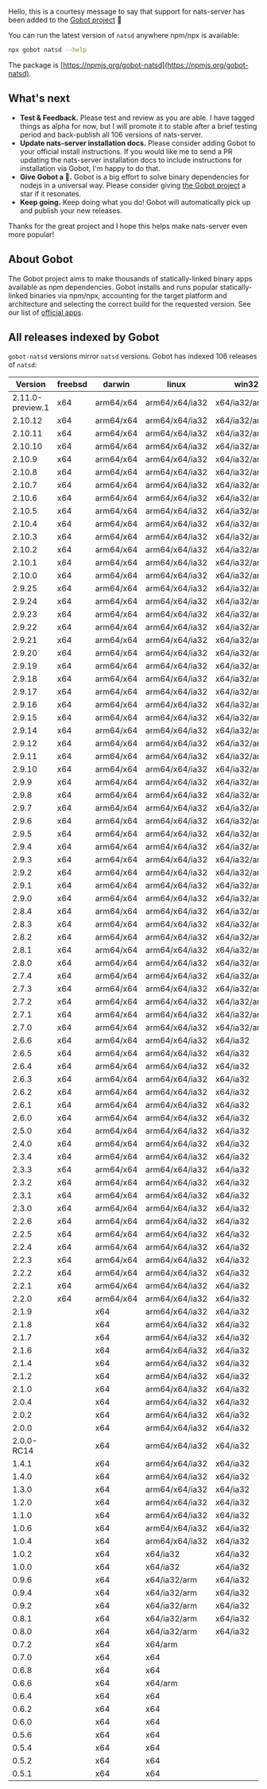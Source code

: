 Hello, this is a courtesy message to say that support for nats-server has been added to the [Gobot project](https://www.npmjs.com/package/gobot) 🎸

You can run the latest version of `natsd` anywhere npm/npx is available:

```bash
npx gobot natsd --help
```

The package is [https://npmjs.org/gobot-natsd](https://npmjs.org/gobot-natsd).

## What's next

- **Test & Feedback.** Please test and review as you are able. I have tagged things as alpha for now, but I will promote it to stable after a brief testing period and back-publish all 106 versions of nats-server.
- **Update nats-server installation docs.** Please consider adding Gobot to your official install instructions. If you would like me to send a PR updating the nats-server installation docs to include instructions for installation via Gobot, I'm happy to do that.
- **Give Gobot a 💫.** Gobot is a big effort to solve binary dependencies for nodejs in a universal way. Please consider giving [the Gobot project](https://github.com/benallfree/gobot) a star if it resonates.
- **Keep going.** Keep doing what you do! Gobot will automatically pick up and publish your new releases.

Thanks for the great project and I hope this helps make nats-server even more popular!

## About Gobot

The Gobot project aims to make thousands of statically-linked binary apps available as npm dependencies. Gobot installs and runs popular statically-linked binaries via npm/npx, accounting for the target platform and architecture and selecting the correct build for the requested version. See our list of [official apps](https://www.npmjs.com/package/gobot#official-gobot-apps).

## All releases indexed by Gobot

`gobot-natsd` versions mirror `natsd` versions. Gobot has indexed 106 releases of `natsd`:

| Version          | freebsd | darwin    | linux          | win32          |
| ---------------- | ------- | --------- | -------------- | -------------- |
| 2.11.0-preview.1 | x64     | arm64/x64 | arm64/x64/ia32 | x64/ia32/arm64 |
| 2.10.12          | x64     | arm64/x64 | arm64/x64/ia32 | x64/ia32/arm64 |
| 2.10.11          | x64     | arm64/x64 | arm64/x64/ia32 | x64/ia32/arm64 |
| 2.10.10          | x64     | arm64/x64 | arm64/x64/ia32 | x64/ia32/arm64 |
| 2.10.9           | x64     | arm64/x64 | arm64/x64/ia32 | x64/ia32/arm64 |
| 2.10.8           | x64     | arm64/x64 | arm64/x64/ia32 | x64/ia32/arm64 |
| 2.10.7           | x64     | arm64/x64 | arm64/x64/ia32 | x64/ia32/arm64 |
| 2.10.6           | x64     | arm64/x64 | arm64/x64/ia32 | x64/ia32/arm64 |
| 2.10.5           | x64     | arm64/x64 | arm64/x64/ia32 | x64/ia32/arm64 |
| 2.10.4           | x64     | arm64/x64 | arm64/x64/ia32 | x64/ia32/arm64 |
| 2.10.3           | x64     | arm64/x64 | arm64/x64/ia32 | x64/ia32/arm64 |
| 2.10.2           | x64     | arm64/x64 | arm64/x64/ia32 | x64/ia32/arm64 |
| 2.10.1           | x64     | arm64/x64 | arm64/x64/ia32 | x64/ia32/arm64 |
| 2.10.0           | x64     | arm64/x64 | arm64/x64/ia32 | x64/ia32/arm64 |
| 2.9.25           | x64     | arm64/x64 | arm64/x64/ia32 | x64/ia32/arm64 |
| 2.9.24           | x64     | arm64/x64 | arm64/x64/ia32 | x64/ia32/arm64 |
| 2.9.23           | x64     | arm64/x64 | arm64/x64/ia32 | x64/ia32/arm64 |
| 2.9.22           | x64     | arm64/x64 | arm64/x64/ia32 | x64/ia32/arm64 |
| 2.9.21           | x64     | arm64/x64 | arm64/x64/ia32 | x64/ia32/arm64 |
| 2.9.20           | x64     | arm64/x64 | arm64/x64/ia32 | x64/ia32/arm64 |
| 2.9.19           | x64     | arm64/x64 | arm64/x64/ia32 | x64/ia32/arm64 |
| 2.9.18           | x64     | arm64/x64 | arm64/x64/ia32 | x64/ia32/arm64 |
| 2.9.17           | x64     | arm64/x64 | arm64/x64/ia32 | x64/ia32/arm64 |
| 2.9.16           | x64     | arm64/x64 | arm64/x64/ia32 | x64/ia32/arm64 |
| 2.9.15           | x64     | arm64/x64 | arm64/x64/ia32 | x64/ia32/arm64 |
| 2.9.14           | x64     | arm64/x64 | arm64/x64/ia32 | x64/ia32/arm64 |
| 2.9.12           | x64     | arm64/x64 | arm64/x64/ia32 | x64/ia32/arm64 |
| 2.9.11           | x64     | arm64/x64 | arm64/x64/ia32 | x64/ia32/arm64 |
| 2.9.10           | x64     | arm64/x64 | arm64/x64/ia32 | x64/ia32/arm64 |
| 2.9.9            | x64     | arm64/x64 | arm64/x64/ia32 | x64/ia32/arm64 |
| 2.9.8            | x64     | arm64/x64 | arm64/x64/ia32 | x64/ia32/arm64 |
| 2.9.7            | x64     | arm64/x64 | arm64/x64/ia32 | x64/ia32/arm64 |
| 2.9.6            | x64     | arm64/x64 | arm64/x64/ia32 | x64/ia32/arm64 |
| 2.9.5            | x64     | arm64/x64 | arm64/x64/ia32 | x64/ia32/arm64 |
| 2.9.4            | x64     | arm64/x64 | arm64/x64/ia32 | x64/ia32/arm64 |
| 2.9.3            | x64     | arm64/x64 | arm64/x64/ia32 | x64/ia32/arm64 |
| 2.9.2            | x64     | arm64/x64 | arm64/x64/ia32 | x64/ia32/arm64 |
| 2.9.1            | x64     | arm64/x64 | arm64/x64/ia32 | x64/ia32/arm64 |
| 2.9.0            | x64     | arm64/x64 | arm64/x64/ia32 | x64/ia32/arm64 |
| 2.8.4            | x64     | arm64/x64 | arm64/x64/ia32 | x64/ia32/arm64 |
| 2.8.3            | x64     | arm64/x64 | arm64/x64/ia32 | x64/ia32/arm64 |
| 2.8.2            | x64     | arm64/x64 | arm64/x64/ia32 | x64/ia32/arm64 |
| 2.8.1            | x64     | arm64/x64 | arm64/x64/ia32 | x64/ia32/arm64 |
| 2.8.0            | x64     | arm64/x64 | arm64/x64/ia32 | x64/ia32/arm64 |
| 2.7.4            | x64     | arm64/x64 | arm64/x64/ia32 | x64/ia32/arm64 |
| 2.7.3            | x64     | arm64/x64 | arm64/x64/ia32 | x64/ia32/arm64 |
| 2.7.2            | x64     | arm64/x64 | arm64/x64/ia32 | x64/ia32/arm64 |
| 2.7.1            | x64     | arm64/x64 | arm64/x64/ia32 | x64/ia32/arm64 |
| 2.7.0            | x64     | arm64/x64 | arm64/x64/ia32 | x64/ia32/arm64 |
| 2.6.6            | x64     | arm64/x64 | arm64/x64/ia32 | x64/ia32       |
| 2.6.5            | x64     | arm64/x64 | arm64/x64/ia32 | x64/ia32       |
| 2.6.4            | x64     | arm64/x64 | arm64/x64/ia32 | x64/ia32       |
| 2.6.3            | x64     | arm64/x64 | arm64/x64/ia32 | x64/ia32       |
| 2.6.2            | x64     | arm64/x64 | arm64/x64/ia32 | x64/ia32       |
| 2.6.1            | x64     | arm64/x64 | arm64/x64/ia32 | x64/ia32       |
| 2.6.0            | x64     | arm64/x64 | arm64/x64/ia32 | x64/ia32       |
| 2.5.0            | x64     | arm64/x64 | arm64/x64/ia32 | x64/ia32       |
| 2.4.0            | x64     | arm64/x64 | arm64/x64/ia32 | x64/ia32       |
| 2.3.4            | x64     | arm64/x64 | arm64/x64/ia32 | x64/ia32       |
| 2.3.3            | x64     | arm64/x64 | arm64/x64/ia32 | x64/ia32       |
| 2.3.2            | x64     | arm64/x64 | arm64/x64/ia32 | x64/ia32       |
| 2.3.1            | x64     | arm64/x64 | arm64/x64/ia32 | x64/ia32       |
| 2.3.0            | x64     | arm64/x64 | arm64/x64/ia32 | x64/ia32       |
| 2.2.6            | x64     | arm64/x64 | arm64/x64/ia32 | x64/ia32       |
| 2.2.5            | x64     | arm64/x64 | arm64/x64/ia32 | x64/ia32       |
| 2.2.4            | x64     | arm64/x64 | arm64/x64/ia32 | x64/ia32       |
| 2.2.3            | x64     | arm64/x64 | arm64/x64/ia32 | x64/ia32       |
| 2.2.2            | x64     | arm64/x64 | arm64/x64/ia32 | x64/ia32       |
| 2.2.1            | x64     | arm64/x64 | arm64/x64/ia32 | x64/ia32       |
| 2.2.0            | x64     | arm64/x64 | arm64/x64/ia32 | x64/ia32       |
| 2.1.9            |         | x64       | arm64/x64/ia32 | x64/ia32       |
| 2.1.8            |         | x64       | arm64/x64/ia32 | x64/ia32       |
| 2.1.7            |         | x64       | arm64/x64/ia32 | x64/ia32       |
| 2.1.6            |         | x64       | arm64/x64/ia32 | x64/ia32       |
| 2.1.4            |         | x64       | arm64/x64/ia32 | x64/ia32       |
| 2.1.2            |         | x64       | arm64/x64/ia32 | x64/ia32       |
| 2.1.0            |         | x64       | arm64/x64/ia32 | x64/ia32       |
| 2.0.4            |         | x64       | arm64/x64/ia32 | x64/ia32       |
| 2.0.2            |         | x64       | arm64/x64/ia32 | x64/ia32       |
| 2.0.0            |         | x64       | arm64/x64/ia32 | x64/ia32       |
| 2.0.0-RC14       |         | x64       | arm64/x64/ia32 | x64/ia32       |
| 1.4.1            |         | x64       | arm64/x64/ia32 | x64/ia32       |
| 1.4.0            |         | x64       | arm64/x64/ia32 | x64/ia32       |
| 1.3.0            |         | x64       | arm64/x64/ia32 | x64/ia32       |
| 1.2.0            |         | x64       | arm64/x64/ia32 | x64/ia32       |
| 1.1.0            |         | x64       | arm64/x64/ia32 | x64/ia32       |
| 1.0.6            |         | x64       | arm64/x64/ia32 | x64/ia32       |
| 1.0.4            |         | x64       | arm64/x64/ia32 | x64/ia32       |
| 1.0.2            |         | x64       | x64/ia32       | x64/ia32       |
| 1.0.0            |         | x64       | x64/ia32       | x64/ia32       |
| 0.9.6            |         | x64       | x64/ia32/arm   | x64/ia32       |
| 0.9.4            |         | x64       | x64/ia32/arm   | x64/ia32       |
| 0.9.2            |         | x64       | x64/ia32/arm   | x64/ia32       |
| 0.8.1            |         | x64       | x64/ia32/arm   | x64/ia32       |
| 0.8.0            |         | x64       | x64/ia32/arm   | x64/ia32       |
| 0.7.2            |         | x64       | x64/arm        |                |
| 0.7.0            |         | x64       | x64            |                |
| 0.6.8            |         | x64       | x64            |                |
| 0.6.6            |         | x64       | x64/arm        |                |
| 0.6.4            |         | x64       | x64            |                |
| 0.6.2            |         | x64       | x64            |                |
| 0.6.0            |         | x64       | x64            |                |
| 0.5.6            |         | x64       | x64            |                |
| 0.5.4            |         | x64       | x64            |                |
| 0.5.2            |         | x64       | x64            |                |
| 0.5.1            |         | x64       | x64            |                |

